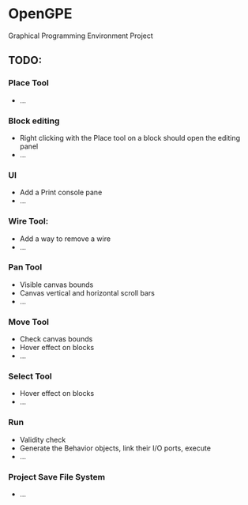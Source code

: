 # OpenGPE
Graphical Programming Environment Project

## TODO:

### Place Tool
* ...

### Block editing
* Right clicking with the Place tool on a block should open the editing panel
* ...

### UI
* Add a Print console pane
* ...

### Wire Tool:
* Add a way to remove a wire
* ...

### Pan Tool
* Visible canvas bounds
* Canvas vertical and horizontal scroll bars
* ...

### Move Tool
* Check canvas bounds
* Hover effect on blocks
* ...

### Select Tool
* Hover effect on blocks
* ...

### Run
* Validity check
* Generate the Behavior objects, link their I/O ports, execute
* ...

### Project Save File System
* ...

